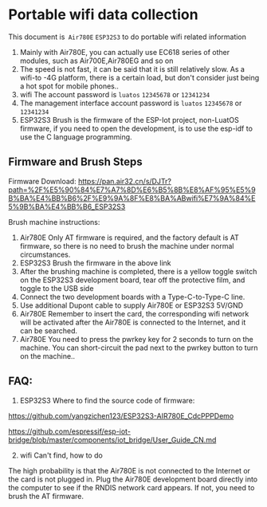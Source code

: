 # Portable wifi data collection

This document is` Air780E` `ESP32S3` to do portable wifi related information

1. Mainly with Air780E, you can actually use EC618 series of other modules, such as Air700E,Air780EG and so on
2. The speed is not fast, it can be said that it is still relatively slow. As a wifi-to -4G platform, there is a certain load, but don't consider just being a hot spot for mobile phones..
3. wifi The account password is `luatos` `12345678` or `12341234`
4. The management interface account password is `luatos` `12345678` or `12341234`
5. ESP32S3 Brush is the firmware of the ESP-Iot project, non-LuatOS firmware, if you need to open the development, is to use the esp-idf to use the C language programming.

## Firmware and Brush Steps

Firmware Download: https://pan.air32.cn/s/DJTr?path=%2F%E5%90%84%E7%A7%8D%E6%B5%8B%E8%AF%95%E5%9B%BA%E4%BB%B6%2F%E9%9A%8F%E8%BA%ABwifi%E7%9A%84%E5%9B%BA%E4%BB%B6_ESP32S3

Brush machine instructions:
1. Air780E Only AT firmware is required, and the factory default is AT firmware, so there is no need to brush the machine under normal circumstances.
2. ESP32S3 Brush the firmware in the above link
3. After the brushing machine is completed, there is a yellow toggle switch on the ESP32S3 development board, tear off the protective film, and toggle to the USB side
4. Connect the two development boards with a Type-C-to-Type-C line.
5. Use additional Dupont cable to supply Air780E or ESP32S3 5V/GND
6. Air780E Remember to insert the card, the corresponding wifi network will be activated after the Air780E is connected to the Internet, and it can be searched.
7. Air780E You need to press the pwrkey key for 2 seconds to turn on the machine. You can short-circuit the pad next to the pwrkey button to turn on the machine..

## FAQ:

1. ESP32S3 Where to find the source code of firmware:

https://github.com/yangzichen123/ESP32S3-AIR780E_CdcPPPDemo

https://github.com/espressif/esp-iot-bridge/blob/master/components/iot_bridge/User_Guide_CN.md

2. wifi Can't find, how to do

The high probability is that the Air780E is not connected to the Internet or the card is not plugged in. Plug the Air780E development board directly into the computer to see if the RNDIS network card appears. If not, you need to brush the AT firmware.
